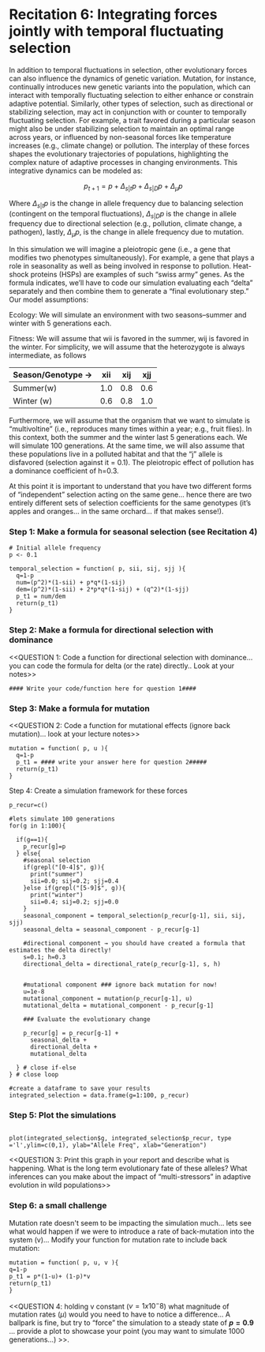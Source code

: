 # Recitation 6: Integrating forces jointly with temporal fluctuating selection

In addition to temporal fluctuations in selection, other evolutionary forces can also influence the dynamics of genetic variation. Mutation, for instance, continually introduces new genetic variants into the population, which can interact with temporally fluctuating selection to either enhance or constrain adaptive potential. Similarly, other types of selection, such as directional or stabilizing selection, may act in conjunction with or counter to temporally fluctuating selection. For example, a trait favored during a particular season might also be under stabilizing selection to maintain an optimal range across years, or influenced by non-seasonal forces like temperature increases (e.g., climate change) or pollution. The interplay of these forces shapes the evolutionary trajectories of populations, highlighting the complex nature of adaptive processes in changing environments. This integrative dynamics can be modeled as:

$$p_{t+1}=p +\Delta_{s|t}p +\Delta_{s|D}p + \Delta_{\mu}p$$

Where $\Delta_{s|t}p$ is the change in allele frequency due to balancing selection (contingent on the temporal fluctuations), $\Delta_{s|D}p$ is the change in allele frequency due to directional selection (e.g., pollution, climate change, a pathogen), lastly,  $\Delta_{\mu}p$, is the change in allele frequency due to mutation.

In this simulation we will imagine a pleiotropic gene (i.e., a gene that modifies two phenotypes simultaneously). For example, a gene that plays a role in seasonality as well as being involved in response to pollution. Heat-shock proteins (HSPs) are examples of such “swiss army” genes. 
As the formula indicates, we’ll have to code our simulation evaluating each “delta” separately and then combine them to generate a “final evolutionary step.”   
Our model assumptions:

Ecology: We will simulate an environment with two seasons–summer and winter with 5 generations each.

Fitness: We will assume that wii is favored in the summer, wij is favored in the winter. For simplicity, we will assume that the heterozygote is always intermediate, as follows

|Season/Genotype →|xii|xij|xjj|
|-----------------|---|---|---|
|Summer(w)|1.0|0.8|0.6|
|Winter (w)|0.6|0.8|1.0|

Furthermore, we will assume that the organism that we want to simulate is “multivoltine” (i.e., reproduces many times within a year; e.g., fruit flies). In this context, both the summer and the winter last 5 generations each. We will simulate 100 generations. At the same time, we will also assume that these populations live in a polluted habitat and that the “j” allele is disfavored (selection against it = 0.1). The pleiotropic effect of pollution has a dominance coefficient of h=0.3.

At this point it is important to understand that you have two different forms of “independent” selection acting on the same gene… hence there are two entirely different sets of selection coefficients for the same genotypes (it’s apples and oranges… in the same orchard… if that makes sense!). 

### Step 1: Make a formula for seasonal selection (see Recitation 4)

```{r}
# Initial allele frequency
p <- 0.1

temporal_selection = function( p, sii, sij, sjj ){
  q=1-p
  num=(p^2)*(1-sii) + p*q*(1-sij) 
  dem=(p^2)*(1-sii) + 2*p*q*(1-sij) + (q^2)*(1-sjj)
  p_t1 = num/dem
  return(p_t1)
} 
```

### Step 2: Make a formula for directional selection with dominance

<<QUESTION 1: Code a function for directional selection with dominance… you can code the formula for delta (or the rate) directly.. Look at your notes>>

```{r}
#### Write your code/function here for question 1####
```

### Step 3: Make a formula for mutation
<<QUESTION 2: Code a function for mutational effects (ignore back mutation)… look at your lecture notes>>

```{r}
mutation = function( p, u ){
  q=1-p
  p_t1 = #### write your answer here for question 2#####
  return(p_t1)
}
```

Step 4: Create a simulation framework for these forces

```{r}
p_recur=c()

#lets simulate 100 generations
for(g in 1:100){
  
  if(g==1){
    p_recur[g]=p
  } else{
    #seasonal selection
    if(grepl("[0-4]$", g)){
      print("summer")
      sii=0.0; sij=0.2; sjj=0.4 
    }else if(grepl("[5-9]$", g)){
      print("winter")
      sii=0.4; sij=0.2; sjj=0.0 
    }
    seasonal_component = temporal_selection(p_recur[g-1], sii, sij, sjj)
    seasonal_delta = seasonal_component - p_recur[g-1]
    
    #directional component → you should have created a formula that estimates the delta directly!
    s=0.1; h=0.3 
    directional_delta = directional_rate(p_recur[g-1], s, h)
    
    
    #mutational component ### ignore back mutation for now!
    u=1e-8
    mutational_component = mutation(p_recur[g-1], u)
    mutational_delta = mutational_component - p_recur[g-1]
    
    ### Evaluate the evolutionary change
    
    p_recur[g] = p_recur[g-1] + 
      seasonal_delta +  
      directional_delta + 
      mutational_delta
    
  } # close if-else
} # close loop

#create a dataframe to save your results
integrated_selection = data.frame(g=1:100, p_recur)
```

### Step 5: Plot the simulations
```{r}

plot(integrated_selection$g, integrated_selection$p_recur, type ='l',ylim=c(0,1), ylab="Allele Freq", xlab="Generation")
```

<<QUESTION 3: Print this graph in your report and describe what is happening. What is the long term evolutionary fate of these alleles? What inferences can you make about the impact of “multi-stressors” in adaptive evolution in wild populations>>

### Step 6: a small challenge

Mutation rate doesn't seem to be impacting the simulation much… lets see what would happen if we were to introduce a rate of back-mutation into the system (v)... Modify your function for mutation rate to include back mutation:

```{r}
mutation = function( p, u, v ){
q=1-p
p_t1 = p*(1-u)+ (1-p)*v
return(p_t1)
}
```

<<QUESTION 4:  holding v constant ($v=1x10^-8$) what magnitude of mutation rates ($\mu$) would you need to have to notice a difference… A ballpark is fine, but try to “force” the simulation to a steady state of **$p = 0.9$** … provide a plot to showcase your point (you may want to simulate 1000 generations…) >>.


